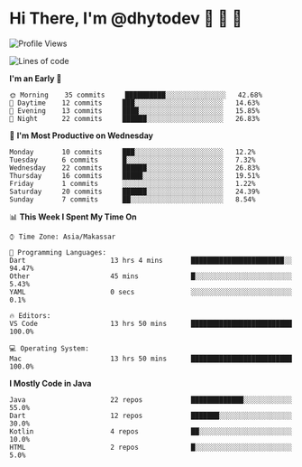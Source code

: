 # Hi There, I'm @dhytodev 👋 👋 👋

<!--
**DhytoDev/dhytodev** is a ✨ _special_ ✨ repository because its `README.md` (this file) appears on your GitHub profile.

Here are some ideas to get you started:

- 🔭 I’m currently working on ...
- 🌱 I’m currently learning ...
- 👯 I’m looking to collaborate on ...
- 🤔 I’m looking for help with ...
- 💬 Ask me about ...
- 📫 How to reach me: ...
- 😄 Pronouns: ...
- ⚡ Fun fact: ...
-->

<!--START_SECTION:waka-->
![Profile Views](http://img.shields.io/badge/Profile%20Views-5-blue)

![Lines of code](https://img.shields.io/badge/From%20Hello%20World%20I%27ve%20Written-265604%20lines%20of%20code-blue)

**I'm an Early 🐤** 

```text
🌞 Morning    35 commits     ██████████░░░░░░░░░░░░░░░   42.68% 
🌆 Daytime    12 commits     ███░░░░░░░░░░░░░░░░░░░░░░   14.63% 
🌃 Evening    13 commits     ████░░░░░░░░░░░░░░░░░░░░░   15.85% 
🌙 Night      22 commits     ██████░░░░░░░░░░░░░░░░░░░   26.83%

```
📅 **I'm Most Productive on Wednesday** 

```text
Monday       10 commits     ███░░░░░░░░░░░░░░░░░░░░░░   12.2% 
Tuesday      6 commits      █░░░░░░░░░░░░░░░░░░░░░░░░   7.32% 
Wednesday    22 commits     ██████░░░░░░░░░░░░░░░░░░░   26.83% 
Thursday     16 commits     █████░░░░░░░░░░░░░░░░░░░░   19.51% 
Friday       1 commits      ░░░░░░░░░░░░░░░░░░░░░░░░░   1.22% 
Saturday     20 commits     ██████░░░░░░░░░░░░░░░░░░░   24.39% 
Sunday       7 commits      ██░░░░░░░░░░░░░░░░░░░░░░░   8.54%

```


📊 **This Week I Spent My Time On** 

```text
⌚︎ Time Zone: Asia/Makassar

💬 Programming Languages: 
Dart                     13 hrs 4 mins       ███████████████████████░░   94.47% 
Other                    45 mins             █░░░░░░░░░░░░░░░░░░░░░░░░   5.43% 
YAML                     0 secs              ░░░░░░░░░░░░░░░░░░░░░░░░░   0.1%

🔥 Editors: 
VS Code                  13 hrs 50 mins      █████████████████████████   100.0%

💻 Operating System: 
Mac                      13 hrs 50 mins      █████████████████████████   100.0%

```

**I Mostly Code in Java** 

```text
Java                     22 repos            █████████████░░░░░░░░░░░░   55.0% 
Dart                     12 repos            ███████░░░░░░░░░░░░░░░░░░   30.0% 
Kotlin                   4 repos             ██░░░░░░░░░░░░░░░░░░░░░░░   10.0% 
HTML                     2 repos             █░░░░░░░░░░░░░░░░░░░░░░░░   5.0%

```



<!--END_SECTION:waka-->
